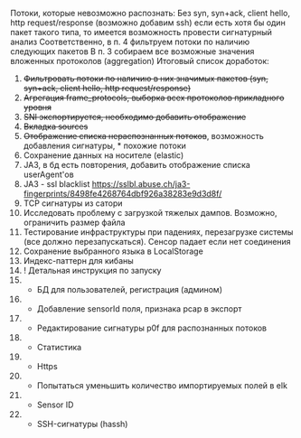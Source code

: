 Потоки, которые невозможно распознать:
Без syn, syn+ack, client hello, http request/response (возможно добавим ssh) 
если есть хотя бы один пакет такого типа, то имеется возможность провести сигнатурный анализ
Соответственно, в п. 4 фильтруем потоки по наличию следующих пакетов
В п. 3 собираем все возможные значения вложенных протоколов (aggregation)
Итоговый список доработок:
1) ~~Фильтровать потоки по наличию в них значимых пакетов (syn, syn+ack, client hello, http request/response)~~
2) ~~Агрегация frame_protocols, выборка всех протоколов прикладного уровня~~
3) ~~SNI экспортируется, необходимо добавить отображение~~
4) ~~Вкладка sources~~
5) ~~Отображение списка нераспознанных потоков~~, возможность добавления сигнатуры, * похожие потоки
6) Сохранение данных на носителе (elastic)
7) JA3, в бд есть повторения, добавить отображение списка userAgent'ов
8) JA3 - ssl blacklist https://sslbl.abuse.ch/ja3-fingerprints/8498fe4268764dbf926a38283e9d3d8f/
9) TCP сигнатуры из сатори
10) Исследовать проблему с загрузкой тяжелых дампов. Возможно, ограничить размер файла
11) Тестирование инфраструктуры при падениях, перезагрузке системы (все должно перезапускаться). Сенсор падает если нет соединения
12) Сохранение выбранного языка в LocalStorage
13) Индекс-паттерн для кибаны
14) ! Детальная инструкция по запуску
15) * БД для пользователей, регистрация (админом)
16) * Добавление sensorId поля, признака pcap в экспорт
17) * Редактирование сигнатуры p0f для распознанных потоков
18) * Статистика 
19) * Https
20) * Попытаться уменьшить количество импортируемых полей в elk
21) * Sensor ID
22) * SSH-сигнатуры (hassh)
